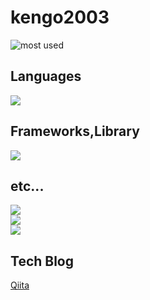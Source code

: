 # kengo2003

![most used](https://github-readme-stats.vercel.app/api/top-langs?username=kengo2003&show_icons=true&locale=en&layout=compact)
<!--![GitHub Stats](https://github-readme-stats.vercel.app/api?username=kengo2003&show_icons=true)-->


## Languages
<img src="https://skillicons.dev/icons?i=html,css,js,typescript,rust,php,java" /> <br />
## Frameworks,Library
<img src="https://skillicons.dev/icons?i=nextjs,react,astro,nodejs,prisma,tailwind," /><br />

## etc...
<img src="https://skillicons.dev/icons?i=yarn,bun"><br />
<img src="https://skillicons.dev/icons?i=cloudflare,gcp,supabase"><br />
<img src="https://skillicons.dev/icons?i=figma,github,vscode"><br />

## Tech Blog
[Qiita](https://qiita.com/Kengo2003)
